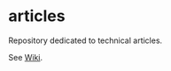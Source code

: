 # articles

Repository dedicated to technical articles.

See [Wiki](https://github.com/charlesvissol/articles/wiki).
